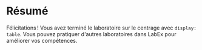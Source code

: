 # Résumé

Félicitations ! Vous avez terminé le laboratoire sur le centrage avec `display: table`. Vous pouvez pratiquer d'autres laboratoires dans LabEx pour améliorer vos compétences.
